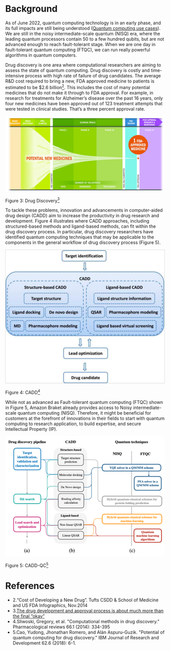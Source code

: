 # Background

As of June 2022, quantum computing technology is in an early phase, and its full impacts are still being understood ([Quantum computing use cases](https://www.forbes.com/sites/chuckbrooks/2021/03/21/the-emerging-paths-of-quantum-computing/?sh=765b2ed6613e)). We are still in the noisy intermediate-scale quantum (NISQ) era, where the leading quantum processors contain 50 to a few hundred qubits, but are not advanced enough to reach fault-tolerant stage. When we are one day in fault-tolerant quantum computing (FTQC), we can run really powerful algorithms in quantum computers.

Drug discovery is one area where computational researchers are aiming to assess the state of quantum computing. Drug discovery is costly and time-intensive process with high rate of failure of drug candidates. The average R&D cost required to bring a new, FDA approved medicine to patients is estimated to be $2.6 billion[<sup>2</sup>](#drug-discovery). This includes the cost of many potential medicines that do not make it through to FDA approval. For example, in research for treatments for Alzheimer’s disease over the past 16 years, only four new medicines have been approved out of 123 treatment attempts that were tested in clinical studies. That’s a three percent approval rate. 

![Drug Discovery](../images/drug-discovery.png)

Figure 3: Drug Discovery[<sup>3</sup>](#drug-discovery)

To tackle these problems, innovation and advancements in computer-aided drug design (CADD) aim to increase the productivity in drug research and development. Figure 4 illustrates where CADD approaches, including structured-based methods and ligand-based methods, can fit within the drug discovery process. In particular, drug discovery researchers have identified quantum computing techniques that may be applicable to the components in the general workflow of drug discovery process (Figure 5).

![CADD](../images/cadd.png)

Figure 4: CADD[<sup>4</sup>](#cadd)


While not as advanced as Fault-tolerant quantum computing (FTQC) shown in Figure 5, Amazon Braket already provides access to Noisy intermediate-scale quantum computing (NISQ). Therefore, it might be beneficial for customers at the forefront of innovations in their fields to start with quantum computing to research application, to build expertise, and secure Intellectual Property (IP).


![CADD-QC](../images/cadd-qc.png)

Figure 5: CADD-QC[<sup>5</sup>](#cadd)



# References
<div id='drug-discovery'></div>

- 2.“Cost of Developing a New Drug”. Tufts CSDD & School of Medicine and US FDA Infographics, Nov.2014
- 3.[The drug development and approval process is about much more than the final “okay”](https://catalyst.phrma.org/the-drug-development-and-approval-process-is-about-much-more-than-the-final-okay)
- 4.Sliwoski, Gregory, et al. "Computational methods in drug discovery." Pharmacological reviews 66.1 (2014): 334-395
- 5.Cao, Yudong, Jhonathan Romero, and Alán Aspuru-Guzik. "Potential of quantum computing for drug discovery." IBM Journal of Research and Development 62.6 (2018): 6-1.
